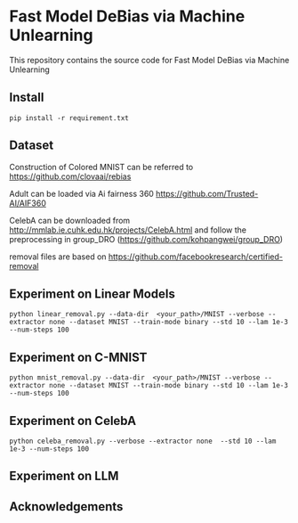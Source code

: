 # Fast Model DeBias via Machine Unlearning
This repository contains the source code for Fast Model DeBias via Machine Unlearning
## Install
```
pip install -r requirement.txt
```

## Dataset
Construction of Colored MNIST can be referred to https://github.com/clovaai/rebias

Adult can be loaded via Ai fairness 360 https://github.com/Trusted-AI/AIF360

CelebA can be downloaded from http://mmlab.ie.cuhk.edu.hk/projects/CelebA.html and follow the preprocessing in group_DRO (https://github.com/kohpangwei/group_DRO)

removal files are based on https://github.com/facebookresearch/certified-removal

## Experiment on Linear Models
```
python linear_removal.py --data-dir  <your_path>/MNIST --verbose --extractor none --dataset MNIST --train-mode binary --std 10 --lam 1e-3 --num-steps 100
```

## Experiment on C-MNIST
```
python mnist_removal.py --data-dir  <your_path>/MNIST --verbose --extractor none --dataset MNIST --train-mode binary --std 10 --lam 1e-3 --num-steps 100
```

## Experiment on CelebA
```
python celeba_removal.py --verbose --extractor none  --std 10 --lam 1e-3 --num-steps 100
```

## Experiment on LLM

## Acknowledgements
